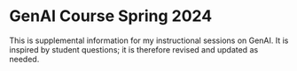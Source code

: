 # GenAI Course Spring 2024
This is supplemental information for my instructional sessions on GenAI. It is inspired by student questions; it is therefore revised and updated as needed. 
